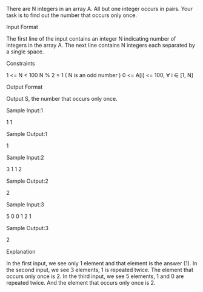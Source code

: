 

There are N integers in an array A. All but one integer occurs in pairs. Your task is to find out the number that occurs only once.

Input Format

The first line of the input contains an integer N indicating number of integers in the array A.
The next line contains N integers each separated by a single space.

Constraints

1 <= N < 100
N % 2 = 1 ( N is an odd number )
0 <= A[i] <= 100, ∀ i ∈ [1, N]

Output Format

Output S, the number that occurs only once.

Sample Input:1

1
1

Sample Output:1

1

Sample Input:2

3
1 1 2

Sample Output:2

2

Sample Input:3

5
0 0 1 2 1

Sample Output:3

2

Explanation

In the first input, we see only 1 element and that element is the answer (1).
In the second input, we see 3 elements, 1 is repeated twice. The element that occurs only once is 2.
In the third input, we see 5 elements, 1 and 0 are repeated twice. And the element that occurs only once is 2.

